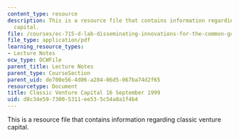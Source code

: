 ```yaml
---
content_type: resource
description: This is a resource file that contains information regarding classic venture
  capital.
file: /courses/ec-715-d-lab-disseminating-innovations-for-the-common-good-spring-2007/d8c34e5973005311ee535c54a8a1f4b4_MITEC_715S07_lec2a.pdf
file_type: application/pdf
learning_resource_types:
- Lecture Notes
ocw_type: OCWFile
parent_title: Lecture Notes
parent_type: CourseSection
parent_uid: de700e56-4d06-a284-06d5-067ba74d2f65
resourcetype: Document
title: Classic Venture Capital 16 September 1999
uid: d8c34e59-7300-5311-ee53-5c54a8a1f4b4
---
```

This is a resource file that contains information regarding classic venture capital.


